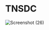 # TNSDC

![Screenshot (26)](https://github.com/DigiDuchess/TNSDC/assets/145925959/315802bb-8dc4-476f-b50a-1d47336add98)
